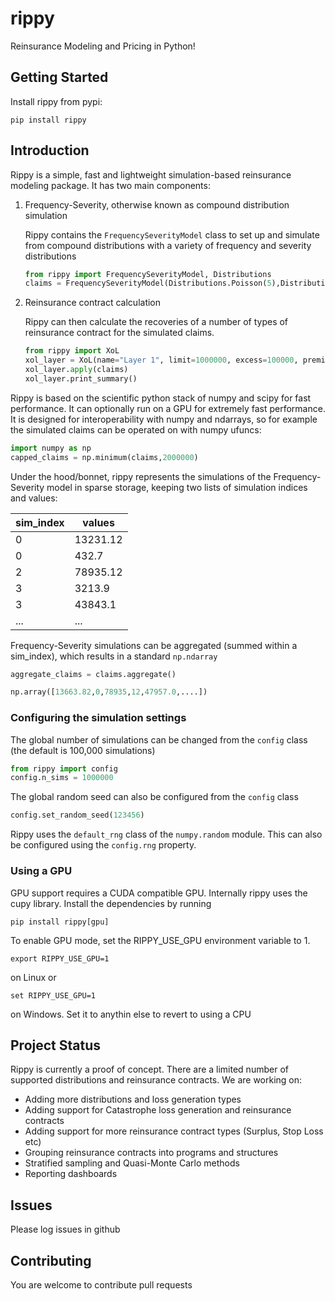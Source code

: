 # rippy
Reinsurance Modeling and Pricing in Python!

## Getting Started

Install rippy from pypi:

```pip install rippy```

## Introduction

Rippy is a simple, fast and lightweight simulation-based reinsurance modeling package. It has two main components:

1. Frequency-Severity, otherwise known as compound distribution simulation

    Rippy contains the ```FrequencySeverityModel``` class to set up and simulate from compound distributions with a variety of frequency and severity distributions

    ```python
    from rippy import FrequencySeverityModel, Distributions
    claims = FrequencySeverityModel(Distributions.Poisson(5),Distributions.Pareto(0.5,100000)).generate()
    ```

2. Reinsurance contract calculation
   
   Rippy can then calculate the recoveries of a number of types of reinsurance contract for the simulated claims.

   ```python
   from rippy import XoL
   xol_layer = XoL(name="Layer 1", limit=1000000, excess=100000, premium=1000)
   xol_layer.apply(claims)
   xol_layer.print_summary()
    ```


Rippy is based on the scientific python stack of numpy and scipy for fast performance. It can optionally run on a GPU for extremely fast performance. It is designed for interoperability with numpy and ndarrays, so for example the simulated claims can be operated on with
numpy ufuncs:

```python
import numpy as np
capped_claims = np.minimum(claims,2000000)
```

Under the hood/bonnet, rippy represents the simulations of the Frequency-Severity model in sparse storage, keeping two lists of simulation indices and values: 

|sim_index | values|
|-----|-----|
| 0 | 13231.12
| 0 | 432.7 |
| 2 | 78935.12 |
| 3 | 3213.9 |
| 3 | 43843.1 |
| ...| ...|

Frequency-Severity simulations can be aggregated (summed within a sim_index), which results in a standard ```np.ndarray```

```python
aggregate_claims = claims.aggregate()

```

```python
np.array([13663.82,0,78935,12,47957.0,....])
```

### Configuring the simulation settings

The global number of simulations can be changed from the ```config``` class (the default is 100,000 simulations)

```python
from rippy import config
config.n_sims = 1000000
```

The global random seed can also be configured from the ```config``` class

```python
config.set_random_seed(123456)
```

Rippy uses the ```default_rng``` class of the ```numpy.random``` module. This can also be configured using the ```config.rng``` property.

### Using a GPU

GPU support requires a CUDA compatible GPU. Internally rippy uses the cupy library. Install the dependencies by running

```
pip install rippy[gpu]
```

To enable GPU mode, set the RIPPY_USE_GPU environment variable to 1.
```linux
export RIPPY_USE_GPU=1
```
on Linux or
```
set RIPPY_USE_GPU=1
```
on Windows. Set it to anythin else to revert to using a CPU


## Project Status

Rippy is currently a proof of concept. There are a limited number of supported distributions and reinsurance contracts. We are working on:

* Adding more distributions and loss generation types
* Adding support for Catastrophe loss generation and reinsurance contracts
* Adding support for more reinsurance contract types (Surplus, Stop Loss etc)
* Grouping reinsurance contracts into programs and structures
* Stratified sampling and Quasi-Monte Carlo methods
* Reporting dashboards

## Issues

Please log issues in github

## Contributing

You are welcome to contribute pull requests

